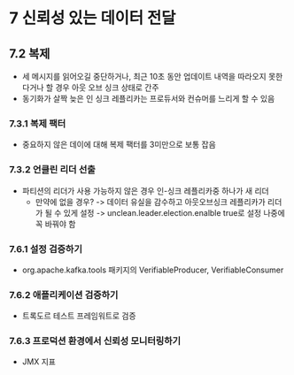 # 7 신뢰성 있는 데이터 전달

## 7.2 복제
- 세 메시지를 읽어오길 중단하거나, 최근 10초 동안 업데이트 내역을 따라오지 못한다거나 할 경우 아웃 오브 싱크 상태로 간주
- 동기화가 살짝 늦은 인 싱크 레플리카는 프로듀서와 컨슈머를 느리게 할 수 있음
### 7.3.1 복제 팩터
- 중요하지 않은 데이에 대해 복제 팩터를 3미만으로 보통 잡음

### 7.3.2 언클린 리더 선출
- 파티션의 리더가 사용 가능하지 않은 경우 인-싱크 레플리카중 하나가 새 리더
  - 만약에 없을 경우? -> 데이터 유실을 감수하고 아웃오브싱크 레플리카가 리더가 될 수 있게 설정 -> unclean.leader.election.enalble true로 설정 나중에 꼭 바꿔야 함

### 7.6.1 설정 검증하기
- org.apache.kafka.tools 패키지의 VerifiableProducer, VerifiableConsumer 

### 7.6.2 애플리케이션 검증하기
- 트록도르 테스트 프레임워트로 검증

### 7.6.3 프로덕션 환경에서 신뢰성 모니터링하기
- JMX 지표 